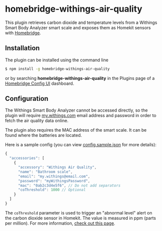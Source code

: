 # homebridge-withings-air-quality

This plugin retrieves carbon dioxide and temperature levels from a Withings Smart Body Analyzer smart scale and exposes them as Homekit sensors with [Homebridge](https://github.com/nfarina/homebridge).

## Installation

The plugin can be installed using the command line

```bash
$ npm install -g homebridge-withings-air-quality
```

or by searching **homebridge-withings-air-quality** in the Plugins page of a [Homebridge Config UI](https://github.com/oznu/homebridge-config-ui-x) dashboard.

## Configuration

The Withings Smart Body Analyzer cannot be accessed directly, so the plugin will require [my.withings.com](https://my.withings.com) email address and password in order to fetch the air quality data online.

The plugin also requires the MAC address of the smart scale. It can be found where the batteries are located.

Here is a sample config (you can view [config.sample.json](./config.sample.json) for more details):

```js
{
  "accessories": [
    {
      "accessory": "Withings Air Quality",
      "name": "Bathroom scale",
      "email": "my.withings@email.com",
      "password": "myWithingsPassword",
      "mac": "0ab2c3d4e5f6", // Do not add separators
      "coThreshold": 1000 // Optional
    }
  ]
}
```

The `coThreshold` parameter is used to trigger an "abnormal level" alert on the carbon dioxide sensor in Homekit. The value is measured in ppm (parts per million). For more information, [check out this page](https://support.withings.com/hc/en-us/articles/201489797-Smart-Body-Analyzer-WS-50-Frequently-asked-questions-about-air-quality-measurements).

